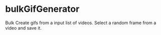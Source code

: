 # bulkGifGenerator
Bulk Create gifs from a input list of videos. 
Select a random frame from a video and save it.
